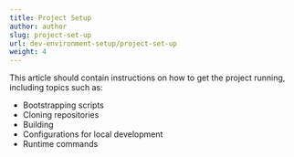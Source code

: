 ```yaml
---
title: Project Setup
author: author
slug: project-set-up
url: dev-environment-setup/project-set-up
weight: 4
---
```


This article should contain instructions on how to get the project running, including topics such as:

* Bootstrapping scripts
* Cloning repositories
* Building
* Configurations for local development
* Runtime commands
